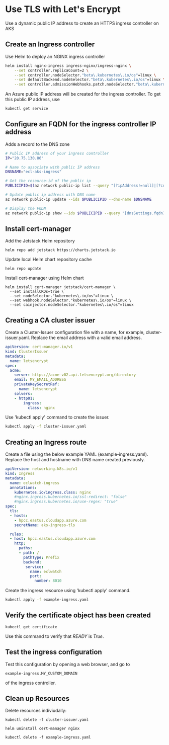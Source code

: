 # Use TLS with Let's Encrypt

Use a dynamic public IP address to create an HTTPS ingress controller on AKS

## Create an Ingress controller

Use Helm to deploy an NGINX ingress controller

```bash
helm install nginx-ingress ingress-nginx/ingress-nginx \
    --set controller.replicaCount=2 \
    --set controller.nodeSelector."beta\.kubernetes\.io/os"=linux \
    --set defaultBackend.nodeSelector."beta\.kubernetes\.io/os"=linux \
    --set controller.admissionWebhooks.patch.nodeSelector."beta\.kubernetes\.io/os"=linux
```
An Azure public IP address will be created for the ingress controller.  To get this public IP address, use
```bash
kubectl get service
```

## Configure an FQDN for the ingress controller IP address
Adds a record to the DNS zone
```bash
# Public IP address of your ingress controller
IP="20.75.130.86"

# Name to associate with public IP address
DNSNAME="ecl-aks-ingress"

# Get the resource-id of the public ip
PUBLICIPID=$(az network public-ip list --query "[?ipAddress!=null]|[?contains(ipAddress, '$IP')].[id]" --output tsv)

# Update public ip address with DNS name
az network public-ip update --ids $PUBLICIPID --dns-name $DNSNAME

# Display the FQDN
az network public-ip show --ids $PUBLICIPID --query "[dnsSettings.fqdn]" --output tsv

```

## Install cert-manager
Add the Jetstack Helm repository
```
helm repo add jetstack https://charts.jetstack.io
```
Update local Helm chart repository cache
```
helm repo update
```


Install cert-manager using Helm chart
```
helm install cert-manager jetstack/cert-manager \
  --set installCRDs=true \
  --set nodeSelector."kubernetes\.io/os"=linux \
  --set webhook.nodeSelector."kubernetes\.io/os"=linux \
  --set cainjector.nodeSelector."kubernetes\.io/os"=linux
```

## Creating a CA cluster issuer
Create a Cluster-Issuer configuration file with a name, for example, cluster-issuer.yaml.  Replace the email address with a valid email address.

```YAML
apiVersion: cert-manager.io/v1
kind: ClusterIssuer
metadata:
  name: letsencrypt
spec:
  acme:
    server: https://acme-v02.api.letsencrypt.org/directory
    email: MY_EMAIL_ADDRESS
    privateKeySecretRef:
      name: letsencrypt
    solvers:
    - http01:
        ingress:
          class: nginx
```
Use 'kubectl apply' command to create the issuer.
```bash
kubectl apply -f cluster-issuer.yaml
```
## Creating an Ingress route
Create a file using the below example YAML (example-ingress.yaml). Replace the host and hostname with DNS name created previously.

```YAML
apiVersion: networking.k8s.io/v1
kind: Ingress
metadata:
  name: eclwatch-ingress
  annotations:
    kubernetes.io/ingress.class: nginx
    #nginx.ingress.kubernetes.io/ssl-redirect: "false"
    #nginx.ingress.kubernetes.io/use-regex: "true"
spec:
  tls:
  - hosts:
    - hpcc.eastus.cloudapp.azure.com
    secretName: aks-ingress-tls

  rules:
  - host: hpcc.eastus.cloudapp.azure.com
    http:
      paths:
      - path: /
        pathType: Prefix
        backend:
         service:
           name: eclwatch
           port:
             number: 8010
```
Create the ingress resource using 'kubectl apply' command.
```bash
kubectl apply -f example-ingress.yaml
```
## Verify the certificate object has been created

```
kubectl get certificate
```
Use this command to verify that *READY* is *True*.

## Test the ingress configuration

Test this configuration by opening a web browser, and go to

```
example-ingress.MY_CUSTOM_DOMAIN
```
of the ingress controller.

## Clean up Resources

Delete resources indiviudally:

```
kubectl delete -f cluster-issuer.yaml

helm uninstall cert-manager nginx

kubectl delete -f example-ingress.yaml
```
